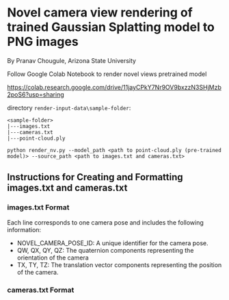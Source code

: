 # Novel camera view rendering of trained Gaussian Splatting model to PNG images

By Pranav Chougule, Arizona State University

Follow Google Colab Notebook to render novel views pretrained model

https://colab.research.google.com/drive/11jayCPkY7Nr9OV9bxzzN3SHjMzb2poS6?usp=sharing

directory ```render-input-data\sample-folder```:
```
<sample-folder>
|---images.txt
|---cameras.txt
|---point-cloud.ply
```

```shell
python render_nv.py --model_path <path to point-cloud.ply (pre-trained model)> --source_path <path to images.txt and cameras.txt>
```
## Instructions for Creating and Formatting images.txt and cameras.txt
### images.txt Format
 Each line corresponds to one camera pose and includes the following information:
- NOVEL_CAMERA_POSE_ID: A unique identifier for the camera pose.
- QW, QX, QY, QZ: The quaternion components representing the orientation of the camera 
- TX, TY, TZ: The translation vector components representing the position of the camera.
### cameras.txt Format
